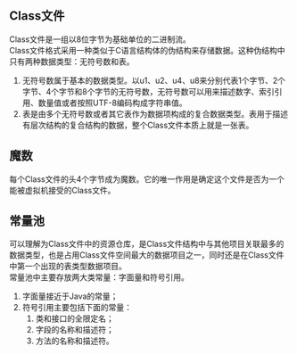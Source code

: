 ## Class文件
Class文件是一组以8位字节为基础单位的二进制流。  
Class文件格式采用一种类似于C语言结构体的伪结构来存储数据。这种伪结构中只有两种数据类型：无符号数和表。
1. 无符号数属于基本的数据类型。以u1、u2、u4、u8来分别代表1个字节、2个字节、4个字节和8个字节的无符号数，无符号数可以用来描述数字、索引引用、数量值或者按照UTF-8编码构成字符串值。
2. 表是由多个无符号数或者其它表作为数据项构成的复合数据类型。表用于描述有层次结构的复合结构的数据，整个Class文件本质上就是一张表。  
## 魔数
每个Class文件的头4个字节成为魔数。它的唯一作用是确定这个文件是否为一个能被虚拟机接受的Class文件。
## 常量池
可以理解为Class文件中的资源仓库，是Class文件结构中与其他项目关联最多的数据类型，也是占用Class文件空间最大的数据项目之一，同时还是在Class文件中第一个出现的表类型数据项目。  
常量池中主要存放两大类常量：字面量和符号引用。  
1. 字面量接近于Java的常量；
2. 符号引用主要包括下面的常量：
    1. 类和接口的全限定名；
    2. 字段的名称和描述符；
    3. 方法的名称和描述符。